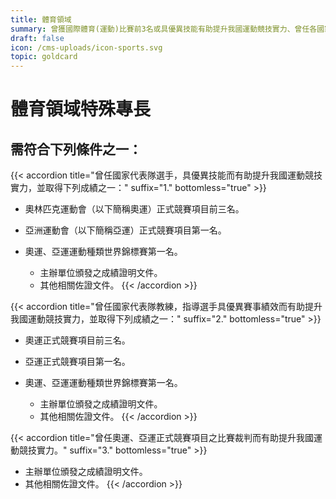 ```yaml
---
title: 體育領域
summary: 曾獲國際體育(運動)比賽前3名或具優異技能有助提升我國運動競技實力、曾任各國家代表隊教練、國際性體育(運動)比賽裁判等。
draft: false
icon: /cms-uploads/icon-sports.svg
topic: goldcard
---
```

# 體育領域特殊專長

## 需符合下列條件**之一**：

{{< accordion title="曾任國家代表隊選手，具優異技能而有助提升我國運動競技實力，並取得下列成績之一：" suffix="1." bottomless="true" >}}
* 奧林匹克運動會（以下簡稱奧運）正式競賽項目前三名。
* 亞洲運動會（以下簡稱亞運）正式競賽項目第一名。
* 奧運、亞運運動種類世界錦標賽第一名。

  * 主辦單位頒發之成績證明文件。
  * 其他相關佐證文件。
{{< /accordion >}}

{{< accordion title="曾任國家代表隊教練，指導選手具優異賽事績效而有助提升我國運動競技實力，並取得下列成績之一：" suffix="2." bottomless="true" >}}
* 奧運正式競賽項目前三名。
* 亞運正式競賽項目第一名。
* 奧運、亞運運動種類世界錦標賽第一名。

  * 主辦單位頒發之成績證明文件。
  * 其他相關佐證文件。
{{< /accordion >}}

{{< accordion title="曾任奧運、亞運正式競賽項目之比賽裁判而有助提升我國運動競技實力。" suffix="3." bottomless="true" >}}
* 主辦單位頒發之成績證明文件。
* 其他相關佐證文件。
{{< /accordion >}}